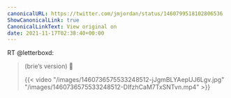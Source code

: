 ```yaml
---
canonicalURL: https://twitter.com/jmjordan/status/1460799518102806536
ShowCanonicalLink: true
CanonicalLinkText: View original on
date: 2021-11-17T02:38:40+00:00
---
```

RT @letterboxd:
> (brie’s version) 💛
> 
> 
> {{< video "/images/1460736575533248512-jJgmBLYAepUJ6Lgv.jpg" "/images/1460736575533248512-DIfzhCaM7TxSNTvn.mp4" >}}